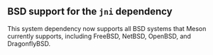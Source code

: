 ## BSD support for the `jni` dependency

This system dependency now supports all BSD systems that Meson currently
supports, including FreeBSD, NetBSD, OpenBSD, and DragonflyBSD.
